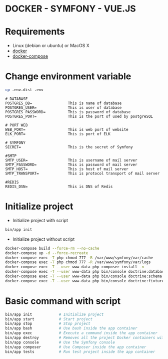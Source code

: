 DOCKER - SYMFONY - VUE.JS
=========================

# Requirements

- Linux (debian or ubuntu) or MacOS X
- [docker](https://docs.docker.com/)
- [docker-compose](https://docs.docker.com/compose/)

# Change environment variable
```bash
cp .env.dist .env
```

```dotenv
# DATABASE
POSTGRES_DB=                This is name of database
POSTGRES_USER=              This is user of database
POSTGRES_PASSWORD=          This is password of database
POSTGRES_PORT=              This is the port of used by postgreSQL

# PORT WEB
WEB_PORT=                   This is web port of website
ELK_PORT=                   This is port of ELK

# SYMFONY
SECRET=                     This is the secret of Symfony

#SMTP
SMTP_USER=                  This is username of mail server
SMTP_PASSWORD=              This is password of mail server
SMTP_HOST=                  This is host of mail server
SMTP_TRANSPORT=             This is protocol transport of mail server

#REDIS
REDIS_DSN=                  This is DNS of Redis

```

# Initialize project

- Initialize project with script
```bash
bin/app init
```

- Initialize project without script
```bash
docker-compose build --force-rm --no-cache
docker-compose up -d --force-recreate
docker-compose exec -T php chmod 777 -R /var/www/symfony/var/cache
docker-compose exec -T php chmod 777 -R /var/www/symfony/var/logs
docker-compose exec -T --user www-data php composer install -n
docker-compose exec -T --user www-data php bin/console doctrine:database:create --if-not-exists --no-interaction
docker-compose exec -T --user www-data php bin/console doctrine:schema:update --no-interaction --force
docker-compose exec -T --user www-data php bin/console doctrine:fixtures:load --no-interaction

```

# Basic command with script

```bash
bin/app init            # Initialize project
bin/app start           # Start project
bin/app stop            # Stop project
bin/app bash            # Use bash inside the app container
bin/app exec            # Execute a command inside the app container
bin/app destroy         # Removes all the project Docker containers with their volumes
bin/app console         # Use the Symfony console
bin/app composer        # Use Composer inside the app container
bin/app tests           # Run test project inside the app container

```

